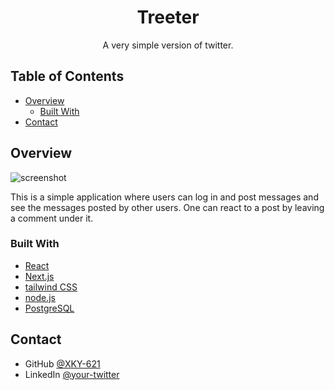 <!-- Please update value in the {}  -->

<h1 align="center">Treeter</h1>

<div align="center">
   A very simple version of twitter</a>.
</div>

<!-- TABLE OF CONTENTS -->

## Table of Contents

- [Overview](#overview)
  - [Built With](#built-with)
- [Contact](#contact)

<!-- OVERVIEW -->

## Overview

![screenshot](https://user-images.githubusercontent.com/84773306/122046586-61f85d80-cddf-11eb-9106-d17cce27836e.png)

This is a simple application where users can log in and post messages and see the messages posted by other users. One can react to a post by leaving a comment under it.

### Built With

<!-- This section should list any major frameworks that you built your project using. Here are a few examples.-->

- [React](https://reactjs.org/)
- [Next.js](https://nextjs.org)
- [tailwind CSS](https://tailwindcss.com)
- [node.js](https://nodejs.org/en/)
- [PostgreSQL](https://www.postgresql.org)

## Contact

- GitHub [@XKY-621](https://github.com/XKY-621)
- LinkedIn [@your-twitter](https://linkedin.com/in/lfolly)
